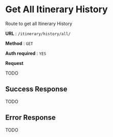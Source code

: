 # Get All Itinerary History

Route to get all Itinerary History

**URL** : `/itinerary/history/all/`

**Method** : `GET`

**Auth required** : `YES`

**Request**

TODO

## Success Response

TODO

## Error Response

TODO